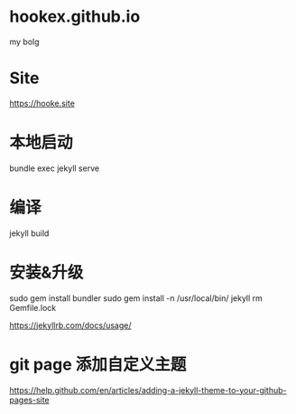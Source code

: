 # hookex.github.io
my bolg

# Site

https://hooke.site

# 本地启动
bundle exec jekyll serve


# 编译
jekyll build

# 安装&升级
sudo gem install bundler
sudo gem install -n /usr/local/bin/ jekyll
rm Gemfile.lock

https://jekyllrb.com/docs/usage/


# git page 添加自定义主题
https://help.github.com/en/articles/adding-a-jekyll-theme-to-your-github-pages-site
